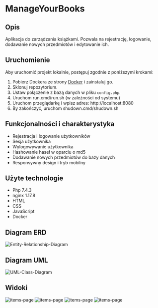 # ManageYourBooks

## Opis

Aplikacja do zarządzania książkami. Pozwala na rejestrację, logowanie, dodawanie nowych przedmiotów i edytowanie ich.

## Uruchomienie
Aby uruchomić projekt lokalnie, postępuj zgodnie z poniższymi krokami:
1. Pobierz Dockera ze strony [Docker](https://www.docker.com/) i zainstaluj go.
2. Sklonuj repozytorium.
3. Ustaw połączenie z bazą danych w pliku `config.php`.
4. Uruchom run.cmd/run.sh (w zależności od systemu)
5. Uruchom przeglądarkę i wpisz adres: http://localhost:8080
6. By zakończyć, uruchom shudown.cmd/shudown.sh

## Funkcjonalności i charakterystyka

* Rejestracja i logowanie użytkowników
* Sesja użytkownika
* Wylogowywanie użytkownika
* Hashowanie haseł w oparciu o md5
* Dodawanie nowych przedmiotów do bazy danych
* Responsywny design i tryb mobilny

## Użyte technologie

* Php 7.4.3
* nginx 1.17.8
* HTML
* CSS
* JavaScript
* Docker

## Diagram ERD
![Entity-Relationship-Diagram](https://github.com/KarolBochenek/wdpai_2023/blob/lab01/Entity-Relationship-Diagram.png)

## Diagram UML
![UML-Class-Diagram](https://github.com/KarolBochenek/wdpai_2023/blob/lab01/UML-diagram.png)

## Widoki
![items-page](https://github.com/KarolBochenek/wdpai_2023/blob/lab01/public/img/items-page.PNG)
![items-page](https://github.com/KarolBochenek/wdpai_2023/blob/lab01/public/img/login-page.PNG)
![items-page](https://github.com/KarolBochenek/wdpai_2023/blob/lab01/public/img/register-page.PNG)
![items-page](https://github.com/KarolBochenek/wdpai_2023/blob/lab01/public/img/phone-view.PNG)
